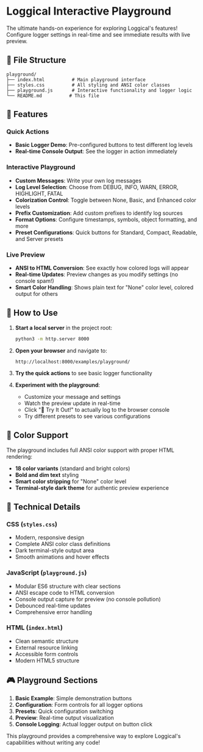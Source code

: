 # Loggical Interactive Playground

The ultimate hands-on experience for exploring Loggical's features! Configure logger settings in real-time and see immediate results with live preview.

## 📁 File Structure

```
playground/
├── index.html          # Main playground interface
├── styles.css          # All styling and ANSI color classes
├── playground.js       # Interactive functionality and logger logic
└── README.md          # This file
```

## 🚀 Features

### Quick Actions

- **Basic Logger Demo**: Pre-configured buttons to test different log levels
- **Real-time Console Output**: See the logger in action immediately

### Interactive Playground

- **Custom Messages**: Write your own log messages
- **Log Level Selection**: Choose from DEBUG, INFO, WARN, ERROR, HIGHLIGHT, FATAL
- **Colorization Control**: Toggle between None, Basic, and Enhanced color levels
- **Prefix Customization**: Add custom prefixes to identify log sources
- **Format Options**: Configure timestamps, symbols, object formatting, and more
- **Preset Configurations**: Quick buttons for Standard, Compact, Readable, and Server presets

### Live Preview

- **ANSI to HTML Conversion**: See exactly how colored logs will appear
- **Real-time Updates**: Preview changes as you modify settings (no console spam!)
- **Smart Color Handling**: Shows plain text for "None" color level, colored output for others

## 🎯 How to Use

1. **Start a local server** in the project root:

   ```bash
   python3 -m http.server 8000
   ```

2. **Open your browser** and navigate to:

   ```
   http://localhost:8000/examples/playground/
   ```

3. **Try the quick actions** to see basic logger functionality

4. **Experiment with the playground**:
   - Customize your message and settings
   - Watch the preview update in real-time
   - Click "🚀 Try It Out!" to actually log to the browser console
   - Try different presets to see various configurations

## 🎨 Color Support

The playground includes full ANSI color support with proper HTML rendering:

- **18 color variants** (standard and bright colors)
- **Bold and dim text** styling
- **Smart color stripping** for "None" color level
- **Terminal-style dark theme** for authentic preview experience

## 🔧 Technical Details

### CSS (`styles.css`)

- Modern, responsive design
- Complete ANSI color class definitions
- Dark terminal-style output area
- Smooth animations and hover effects

### JavaScript (`playground.js`)

- Modular ES6 structure with clear sections
- ANSI escape code to HTML conversion
- Console output capture for preview (no console pollution)
- Debounced real-time updates
- Comprehensive error handling

### HTML (`index.html`)

- Clean semantic structure
- External resource linking
- Accessible form controls
- Modern HTML5 structure

## 🎮 Playground Sections

1. **Basic Example**: Simple demonstration buttons
2. **Configuration**: Form controls for all logger options
3. **Presets**: Quick configuration switching
4. **Preview**: Real-time output visualization
5. **Console Logging**: Actual logger output on button click

This playground provides a comprehensive way to explore Loggical's capabilities without writing any code!
